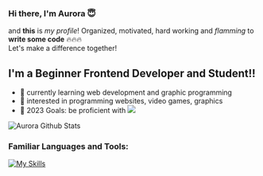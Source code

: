 ### Hi there, I'm Aurora 😇

and **this** is *my profile*! Organized, motivated, hard working and *flamming* to **write some code** 🔥🔥🔥<br>
Let's make a difference together!

<p></p>

## I'm a Beginner Frontend Developer and Student!!
- 🌱 currently learning web development and graphic programming
- 🤔 interested in programming websites, video games, graphics
- 🥅 2023 Goals: be proficient with <img src="https://img.shields.io/badge/-React-000000?style=flat&logo=react&logoColor=00c8ff">

![Aurora Github Stats](https://github-readme-stats.vercel.app/api?username=nxtperfect&show&theme=dracula)

<p></p>

### Familiar Languages and Tools:

[![My Skills](https://skillicons.dev/icons?i=html,css,js,python,react,git,neovim,linux)](https://skillicons.dev)
